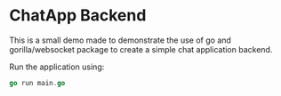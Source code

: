 # ChatApp Backend

This is a small demo made to demonstrate the use of go and gorilla/websocket package to create a simple chat application backend.

Run the application using:

```Go
go run main.go
```
